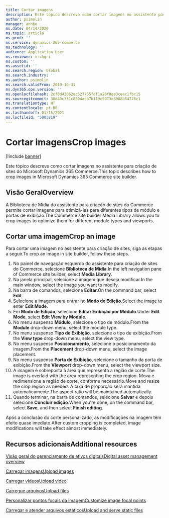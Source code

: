 ```yaml
---
title: Cortar imagens
description: Este tópico descreve como cortar imagens no assistente para criação de sites do Microsoft Dynamics 365 Commerce.
author: psimolin
manager: annbe
ms.date: 04/14/2020
ms.topic: article
ms.prod: ''
ms.service: dynamics-365-commerce
ms.technology: ''
audience: Application User
ms.reviewer: v-chgri
ms.custom: ''
ms.assetid: ''
ms.search.region: Global
ms.search.industry: ''
ms.author: psimolin
ms.search.validFrom: 2019-10-31
ms.dyn365.ops.version: ''
ms.openlocfilehash: 2cf8d43062ec527755fdf1a28f0ea3ceac1fbc15
ms.sourcegitcommit: 38d40c331c8894acb7b119c5073e3088b54776c1
ms.translationtype: HT
ms.contentlocale: pt-BR
ms.lasthandoff: 01/15/2021
ms.locfileid: "5003819"
---
```

# <a name="crop-images"></a><span data-ttu-id="518a2-103">Cortar imagens</span><span class="sxs-lookup"><span data-stu-id="518a2-103">Crop images</span></span>

[!include [banner](includes/banner.md)]

<span data-ttu-id="518a2-104">Este tópico descreve como cortar imagens no assistente para criação de sites do Microsoft Dynamics 365 Commerce.</span><span class="sxs-lookup"><span data-stu-id="518a2-104">This topic describes how to crop images in Microsoft Dynamics 365 Commerce site builder.</span></span>

## <a name="overview"></a><span data-ttu-id="518a2-105">Visão Geral</span><span class="sxs-lookup"><span data-stu-id="518a2-105">Overview</span></span>

<span data-ttu-id="518a2-106">A Biblioteca de Mídia do assistente para criação de sites do Commerce permite cortar imagens para otimizá-las para diferentes tipos de módulo e portas de exibição.</span><span class="sxs-lookup"><span data-stu-id="518a2-106">The Commerce site builder Media Library allows you to crop images to optimize them for different module types and viewports.</span></span>

## <a name="crop-an-image"></a><span data-ttu-id="518a2-107">Cortar uma imagem</span><span class="sxs-lookup"><span data-stu-id="518a2-107">Crop an image</span></span>

<span data-ttu-id="518a2-108">Para cortar uma imagem no assistente para criação de sites, siga as etapas a seguir.</span><span class="sxs-lookup"><span data-stu-id="518a2-108">To crop an image in site builder, follow these steps.</span></span>

1. <span data-ttu-id="518a2-109">No painel de navegação esquerdo do assistente para criação de sites do Commerce, selecione **Biblioteca de Mídia**.</span><span class="sxs-lookup"><span data-stu-id="518a2-109">In the left navigation pane of Commerce site builder, select **Media Library**.</span></span>
1. <span data-ttu-id="518a2-110">Na janela principal, selecione a imagem que deseja modificar.</span><span class="sxs-lookup"><span data-stu-id="518a2-110">In the main window, select the image you want to modify.</span></span>
1. <span data-ttu-id="518a2-111">Na barra de comandos, selecione **Editar**.</span><span class="sxs-lookup"><span data-stu-id="518a2-111">On the command bar, select **Edit**.</span></span>
1. <span data-ttu-id="518a2-112">Selecione a imagem para entrar no **Modo de Edição**.</span><span class="sxs-lookup"><span data-stu-id="518a2-112">Select the image to enter **Edit Mode**.</span></span>
1. <span data-ttu-id="518a2-113">Em **Modo de Edição**, selecione **Editar Exibição por Módulo**.</span><span class="sxs-lookup"><span data-stu-id="518a2-113">Under **Edit Mode**, select **Edit View by Module**.</span></span>
1. <span data-ttu-id="518a2-114">No menu suspenso **Módulo**, selecione o tipo de módulo.</span><span class="sxs-lookup"><span data-stu-id="518a2-114">From the **Module** drop-down menu, select the module type.</span></span>
1. <span data-ttu-id="518a2-115">No menu suspenso **Tipo de Exibição**, selecione o tipo de exibição.</span><span class="sxs-lookup"><span data-stu-id="518a2-115">From the **View type** drop-down menu, select the view type.</span></span>
1. <span data-ttu-id="518a2-116">No menu suspenso **Posicionamento**, selecione o posicionamento da imagem.</span><span class="sxs-lookup"><span data-stu-id="518a2-116">From the **Placement** drop-down menu, select the image placement.</span></span>
1. <span data-ttu-id="518a2-117">No menu suspenso **Porta de Exibição**, selecione o tamanho da porta de exibição.</span><span class="sxs-lookup"><span data-stu-id="518a2-117">From the **Viewport** drop-down menu, select the viewport size.</span></span>
1. <span data-ttu-id="518a2-118">A imagem é sobreposta à área que representa a região de corte.</span><span class="sxs-lookup"><span data-stu-id="518a2-118">The image is overlaid with the area representing the crop region.</span></span> <span data-ttu-id="518a2-119">Mova e redimensione a região de corte, conforme necessário.</span><span class="sxs-lookup"><span data-stu-id="518a2-119">Move and resize the crop region as needed.</span></span> <span data-ttu-id="518a2-120">A taxa de proporção será mantida automaticamente.</span><span class="sxs-lookup"><span data-stu-id="518a2-120">The aspect ratio will be maintained automatically.</span></span>
1. <span data-ttu-id="518a2-121">Quando terminar, na barra de comandos, selecione **Salvar** e depois selecione **Concluir edição**.</span><span class="sxs-lookup"><span data-stu-id="518a2-121">When you're done, on the command bar, select **Save**, and then select **Finish editing**.</span></span> 

<span data-ttu-id="518a2-122">Após a conclusão do corte personalizado, as modificações na imagem têm efeito quase imediato.</span><span class="sxs-lookup"><span data-stu-id="518a2-122">After custom cropping is completed, image modifications will take effect almost immediately.</span></span>

## <a name="additional-resources"></a><span data-ttu-id="518a2-123">Recursos adicionais</span><span class="sxs-lookup"><span data-stu-id="518a2-123">Additional resources</span></span>

[<span data-ttu-id="518a2-124">Visão geral do gerenciamento de ativos digitais</span><span class="sxs-lookup"><span data-stu-id="518a2-124">Digital asset management overview</span></span>](dam-overview.md)

[<span data-ttu-id="518a2-125">Carregar imagens</span><span class="sxs-lookup"><span data-stu-id="518a2-125">Upload images</span></span>](dam-upload-images.md)

[<span data-ttu-id="518a2-126">Carregar vídeos</span><span class="sxs-lookup"><span data-stu-id="518a2-126">Upload video</span></span>](dam-upload-video.md)

[<span data-ttu-id="518a2-127">Carregue arquivos</span><span class="sxs-lookup"><span data-stu-id="518a2-127">Upload files</span></span>](dam-upload-files.md)

[<span data-ttu-id="518a2-128">Personalizar pontos focais da imagem</span><span class="sxs-lookup"><span data-stu-id="518a2-128">Customize image focal points</span></span>](dam-custom-focal-point.md)

[<span data-ttu-id="518a2-129">Carregar e atender arquivos estáticos</span><span class="sxs-lookup"><span data-stu-id="518a2-129">Upload and serve static files</span></span>](upload-serve-static-files.md)
